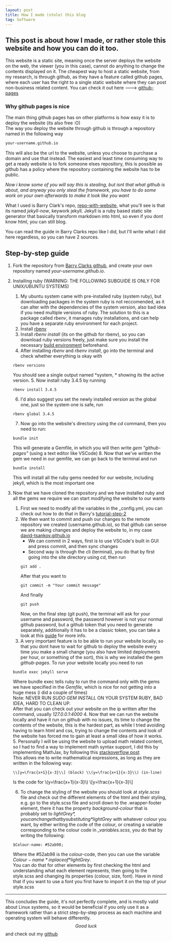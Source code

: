 ```yaml
---
layout: post
title: How I made (stole) this blog
tag: Software
---
```


## This post is about how I made, or rather stole this website and how you can do it too. 

This website is a static site, meaning once the server deploys the website on the web, the viewer (you in this case), cannot do anything to change the contents displayed on it. 
The cheapest way to host a static website, from my research, is through github, as they have a feature called github pages, where each user has the right to a single static website where they can post non-business related content. You can check it out here ---> [github-pages](https://docs.github.com/en/pages)  
### Why github pages is nice
The main thing github pages has on other platforms is how easy it is to deploy the website (its also free :O)  
The way you deploy the website through github is through a repository named in the following way  
```html
your-username.github.io
```
This will also be the url to the website, unless you choose to purchase a domain and use that instead.
The easiest and least time consuming way to get a ready website is to fork someone elses repository, this is possible as github has a policy where the repository containing the website has to be public.

*Now i know some of you will say this is stealing, but isnt that what github is about, and anyway you only steal the framework, you have to do some work on your own afterwards to make it look like you want*

What I used is Barry Clark's repo, [repo-with-website](https://github.com/barryclark/jekyll-now), what you'll see is that its named *jekyll-now*, keywork jekyll. Jekyll is a ruby based static site generator that basically transform markdown into html, so even if you dont know html, you can still blog. 

You can read the guide in Barry Clarks repo like I did, but I'll write what I did here regardless, so you can have 2 sources. 

## Step-by-step guide

1. Fork the repository from [Barry Clarks github](https://github.com/barryclark/jekyll-now), and create your own repository named *your-username.github.io*. 
2. Installing ruby (WARNING: THE FOLLOWING SUBGUIDE IS ONLY FOR UNIX/UBUNTU SYSTEMS)
    1. My ubuntu system came with pre-installed ruby (system ruby), but downloading packages in the system ruby is not reccomended, as it can alter with the dependencies of the system version, also bad idea if you need multiple versions of ruby. The solution to this is a package called *rbenv*, it manages ruby installations, and can help you have a separate ruby environment for each project. 
    2. Install [rbenv](https://github.com/rbenv/rbenv?tab=readme-ov-file#basic-git-checkout)
    3. Install *rbenv install* (its on the github for rbenv), so you can download ruby versions freely, just make sure you install the necessary [build environment](https://github.com/rbenv/ruby-build/wiki#suggested-build-environment) beforehand.
    4. After installing *rbenv* and *rbenv install*, go into the terminal and check whether everything is okay with 
    ```
    rbenv versions
    ```
    You should see a single output named *system, * showing its the active version. 
    5. Now install ruby 3.4.5 by running
    ```
    rbenv install 3.4.5
    ```
    6. I'd also suggest you set the newly installed version as the global one, just so the system one is safe, run
    ```
    rbenv global 3.4.5
    ```
    7. Now go into the website's directory using the *cd* command, then you need to run:
    ```
    bundle init
    ```
    This will generate a Gemfile, in which you will then write *gem "github-pages"* (using a text editor like VSCode)
    8. Now that we've written the gem we need in our gemfile, we can go back to the terminal and run
    ```
    bundle install
    ``` 
    This will install all the ruby gems needed for our website, including jekyll, which is the most important one
    
3. Now that we have cloned the repository and we have installed ruby and all the gems we require we can start modifying the website to our wants
    1. First we need to modify all the variables in the _config.yml, you can check out how to do that in Barry's [tutorial-step-2](https://github.com/barryclark/jekyll-now)
    2. We then want to commit and push our changes to the remote repository we created (username.github.io), so that github can sense we are making changes and deploy the website to, in my case [david-tsankov.github.io](david-tsankov.github.io)
        * We can commit in 2 ways, first is to use VSCode's built in GUI and press commit, and then sync changes
        * Second way is through the cli (terminal), you do that by first going into the site directory using *cd*, then run
        ```
        git add .
        ```
        After that you want to 
        ```
        git commit -m "Your commit message"
        ```
        And finally
        ```
        git push
        ```
        Now, on the final step (git push), the terminal will ask for your username and password, the password however is not your normal github password, but a github token that you need to generate separately, additionally it has to be a classic token, you can take a look at this [guide](https://www.geeksforgeeks.org/git/how-to-authenticate-git-push-with-github-using-a-token/) for more info.
    3. A very important feature is to be able to run your website locally, so that you dont have to wait for github to deploy the website every time you make a small change (you also have limited deployments per hour, or something of the sort), this is why we installed the gem *github-pages*. To run your website locally you need to run
    ```
    bundle exec jekyll serve
    ```
    Where bundle exec tells ruby to run the command only with the gems we have specified in the *Gemfile*, which is nice for not getting into a huge mess (i did a couple of times)  
    Note: NEVER RUN *SUDO GEM INSTALL* ON YOUR SYSTEM RUBY, BAD IDEA, HARD TO CLEAN UP.  
    After that you can check out your website on the ip written after the command, usually *127.0.0.1:4000*
    4. Now that we can run the website locally and have it run on github with no issues, its time to change the contents of the website, this is the hardest part, as while I tried avoiding having to learn html and css, trying to change the contents and look of the website has forced me to gain at least a small idea of how it works. 
    5. Personally I will be using the website to upload math related content, so I had to find a way to implement math syntax support, I did this by implementing MathJax, by following this [stackoverflow post](https://stackoverflow.com/questions/78365061/where-do-i-insert-the-mathjax-script-so-that-it-renders-on-github-pages-when-i-u)  
    This allows me to write mathematical expressions, as long as they are written in the following way: 
    ```
    \\[y=\frac{x+1}{x-3}\\] (block) \\(y=\frac{x+1}{x-3}\\) (in-line)
    ```
    Is the code for \\(y=\frac{x+1}{x-3}\\) 
    \\[y=\frac{x+1}{x-3}\\]

    6. To change the styling of the website you should look at *style.scss* file and check out the different elements of the html and their styling, e.g. go to the style.scss file and scroll down to the .wrapper-footer element, there it has the property *background-colour* that is probably set to *$lightGrey*, you can change that by substituting *$lightGrey* with whatever colour you want, by either writing the code of the colour, or creating a variable corresponding to the colour code in *_variables.scss*, you do that by writing the following:
    ```
    $Colour-name: #52ab98;
    ```
    Where the #52ab98 is the colour-code, then you can use the variable *$Colour-name* in place of *$lightGrey*.  
    You can do that for other elements by first checking the html and understanding what each element represents, then going to the style.scss and changing its properties (colour, size, font). Have in mind that if you want to use a font you first have to import it on the top of your style.scss


---
This concludes the guide, it's not perfectly complete, and is mostly valid about Linux systems, so it would be beneficial if you only use it as a framework rather than a strict step-by-step process as each machine and operating system will behave differently.  
$$Good \ luck$$ and check out my [github](https://github.com/david-tsankov)

